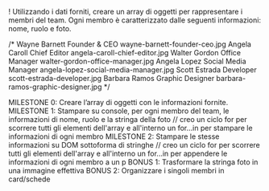 ! Utilizzando i dati forniti, creare un array di oggetti per rappresentare i membri del team.
Ogni membro è caratterizzato dalle seguenti informazioni: nome, ruolo e foto.

/*
    Wayne Barnett	Founder & CEO	wayne-barnett-founder-ceo.jpg
    Angela Caroll	Chief Editor	angela-caroll-chief-editor.jpg
    Walter Gordon	Office Manager	walter-gordon-office-manager.jpg
    Angela Lopez	Social Media Manager	angela-lopez-social-media-manager.jpg
    Scott Estrada	Developer	scott-estrada-developer.jpg
    Barbara Ramos	Graphic Designer	barbara-ramos-graphic-designer.jpg
*/

MILESTONE 0:
Creare l’array di oggetti con le informazioni fornite.
MILESTONE 1:
Stampare su console, per ogni membro del team, le informazioni di nome, ruolo e la stringa della foto
// creo un ciclo for per scorrere tutti gli elementi dell'array e all'interno un for...in per stampare le informazioni di ogni membro
MILESTONE 2:
Stampare le stesse informazioni su DOM sottoforma di stringhe
// creo un ciclo for per scorrere tutti gli elementi dell'array e all'interno un for...in per appendere le informazioni di ogni membro a un p
BONUS 1:
Trasformare la stringa foto in una immagine effettiva
BONUS 2:
Organizzare i singoli membri in card/schede